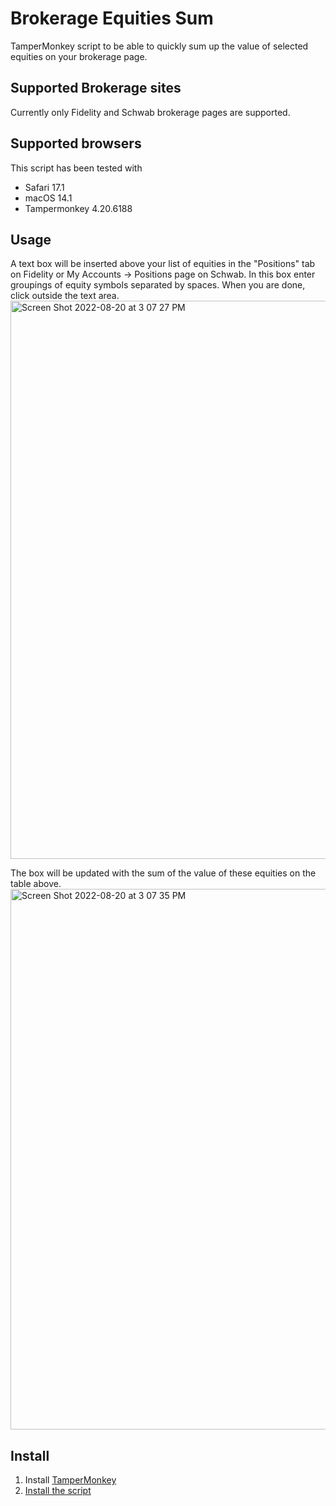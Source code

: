 # Brokerage Equities Sum

TamperMonkey script to be able to quickly sum up the value of selected equities on your brokerage page.

## Supported Brokerage sites

Currently only Fidelity and Schwab brokerage pages are supported.

## Supported browsers

This script has been tested with 
- Safari 17.1
- macOS 14.1
- Tampermonkey 4.20.6188

## Usage

A text box will be inserted above your list of equities in the "Positions" tab on Fidelity or My Accounts -> Positions page on Schwab.
In this box enter groupings of equity symbols separated by spaces. 
When you are done, click outside the text area.
<img width="893" alt="Screen Shot 2022-08-20 at 3 07 27 PM" src="https://user-images.githubusercontent.com/695749/185764401-1032e6ed-7639-4f13-9ac1-59405604051b.png">

The box will be updated with the sum of the value of these equities on the table above.
<img width="865" alt="Screen Shot 2022-08-20 at 3 07 35 PM" src="https://user-images.githubusercontent.com/695749/185764403-0bf9957f-a922-4757-8c33-5359c9e3fc79.png">


## Install

1. Install [TamperMonkey](https://www.tampermonkey.net)
1. [Install the script](https://raw.githubusercontent.com/marcpage/brokerage_equities_sum/main/brokerage_equities_sum.js)

